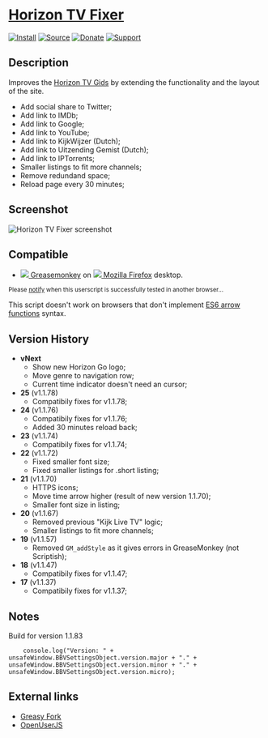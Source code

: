 # [Horizon TV Fixer](https://github.com/jerone/UserScripts/tree/master/Horizon_TV_Fixer)

[![Install](https://raw.github.com/jerone/UserScripts/master/_resources/Install-button.png)](https://github.com/jerone/UserScripts/raw/master/Horizon_TV_Fixer/155147.user.js)
[![Source](https://raw.github.com/jerone/UserScripts/master/_resources/Source-button.png)](https://github.com/jerone/UserScripts/blob/master/Horizon_TV_Fixer/155147.user.js)
[![Donate](https://raw.github.com/jerone/UserScripts/master/_resources/Donate-button.png)](https://www.paypal.com/cgi-bin/webscr?cmd=_s-xclick&hosted_button_id=VCYMHWQ7ZMBKW)
[![Support](https://raw.github.com/jerone/UserScripts/master/_resources/Support-button.png)](https://github.com/jerone/UserScripts/issues)


## Description

Improves the [Horizon TV Gids](https://www.horizon.tv/nl_nl/tv-gids.html) by extending the functionality and the layout of the site.

* Add social share to Twitter;
* Add link to IMDb;
* Add link to Google;
* Add link to YouTube;
* Add link to KijkWijzer (Dutch);
* Add link to Uitzending Gemist (Dutch);
* Add link to IPTorrents;
* Smaller listings to fit more channels;
* Remove redundand space;
* Reload page every 30 minutes;


## Screenshot

![Horizon TV Fixer screenshot](https://raw.github.com/jerone/UserScripts/master/Horizon_TV_Fixer/screenshot.jpg)


## Compatible

* [![](https://raw.github.com/jerone/UserScripts/master/_resources/Greasemonkey.png) Greasemonkey](https://addons.mozilla.org/firefox/addon/greasemonkey/) on [![](https://raw.github.com/jerone/UserScripts/master/_resources/Firefox.png) Mozilla Firefox](http://www.mozilla.org/en-US/firefox/fx/#desktop) desktop.

<sub>Please [notify](https://github.com/jerone/UserScripts/issues/new?title=Userscript%20%3Cname%3E%20%28%3Cversion%3E%29%20also%20works%20in%20%3Cbrowser%3E%20on%20%3Cdesktop/device%3E) when this userscript is successfully tested in another browser...</sub>

This script doesn't work on browsers that don't implement [ES6 arrow functions](http://wiki.ecmascript.org/doku.php?id=harmony:arrow_function_syntax) syntax.


## Version History

* **vNext**
    * Show new Horizon Go logo;
    * Move genre to navigation row;
    * Current time indicator doesn't need an cursor;
* **25** (v1.1.78)
    * Compatibily fixes for v1.1.78;
* **24** (v1.1.76)
    * Compatibily fixes for v1.1.76;
    * Added 30 minutes reload back;
* **23** (v1.1.74)
    * Compatibily fixes for v1.1.74;
* **22** (v1.1.72)
    * Fixed smaller font size;
    * Fixed smaller listings for .short listing;
* **21** (v1.1.70)
    * HTTPS icons;
    * Move time arrow higher (result of new version 1.1.70);
    * Smaller font size in listing;
* **20** (v1.1.67)
    * Removed previous "Kijk Live TV" logic;
    * Smaller listings to fit more channels;
* **19** (v1.1.57)
    * Removed `GM_addStyle` as it gives errors in GreaseMonkey (not Scriptish);
* **18** (v1.1.47)
    * Compatibily fixes for v1.1.47;
* **17** (v1.1.37)
    * Compatibily fixes for v1.1.37;


## Notes

Build for version 1.1.83
```
    console.log("Version: " + unsafeWindow.BBVSettingsObject.version.major + "." + unsafeWindow.BBVSettingsObject.version.minor + "." + unsafeWindow.BBVSettingsObject.version.micro);
```


## External links

* [Greasy Fork](https://greasyfork.org/scripts/65-horizon-tv-fixer)
* [OpenUserJS](https://openuserjs.org/scripts/jerone/Horizon_TV_Fixer)
